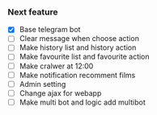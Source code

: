 ### Next feature
- [x] Base telegram bot
- [ ] Clear message when choose action
- [ ] Make history list and history action
- [ ] Make favourite list and favourite action
- [ ] Make cralwer at 12:00
- [ ] Make notification recomment films
- [ ] Admin setting
- [ ] Change ajax for webapp
- [ ] Make multi bot and logic add multibot